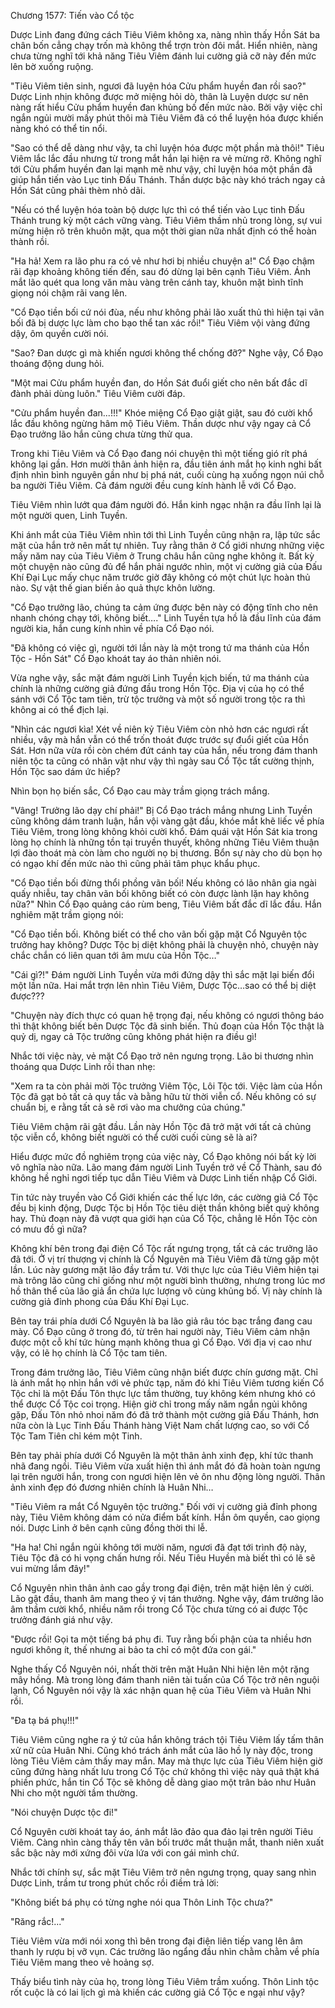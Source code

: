 




Chương 1577: Tiến vào Cổ tộc


Dược Linh đang đứng cách Tiêu Viêm không xa, nàng nhìn thấy Hồn Sát ba chân bốn cẳng chạy trốn mà không thể trợn tròn đôi mắt. Hiển nhiên, nàng chưa từng nghĩ tới khả năng Tiêu Viêm đánh lui cường giả cỡ này đến mức lên bờ xuống ruộng.

"Tiêu Viêm tiên sinh, ngươi đã luyện hóa Cửu phẩm huyền đan rồi sao?" Dược Linh nhịn không được mở miệng hỏi dò, thân là Luyện dược sư nên nàng rất hiểu Cửu phẩm huyền đan khủng bố đến mức nào. Bởi vậy việc chỉ ngắn ngủi mười mấy phút thôi mà Tiêu Viêm đã có thể luyện hóa được khiến nàng khó có thể tin nổi.

"Sao có thể dễ dàng như vậy, ta chỉ luyện hóa được một phần mà thôi!" Tiêu Viêm lắc lắc đầu nhưng từ trong mắt hắn lại hiện ra vẻ mừng rỡ. Không nghĩ tới Cửu phẩm huyền đan lại mạnh mẽ như vậy, chỉ luyện hóa một phần đã giúp hắn tiến vào Lục tinh Đấu Thánh. Thần dược bậc này khó trách ngay cả Hồn Sát cũng phải thèm nhỏ dãi.

"Nếu có thể luyện hóa toàn bộ dược lực thì có thể tiến vào Lục tinh Đấu Thánh trung kỳ một cách vững vàng. Tiêu Viêm thầm nhủ trong lòng, sự vui mừng hiện rõ trên khuôn mặt, qua một thời gian nữa nhất định có thể hoàn thành rồi.

"Ha hả! Xem ra lão phu ra có vẻ như hơi bị nhiều chuyện a!" Cổ Đạo chậm rãi đạp khoảng không tiến đến, sau đó dừng lại bên cạnh Tiêu Viêm. Ánh mắt lão quét qua long văn màu vàng trên cánh tay, khuôn mặt bình tĩnh giọng nói chậm rãi vang lên.

"Cổ Đạo tiền bối cứ nói đùa, nếu như không phải lão xuất thủ thì hiện tại vãn bối đã bị dược lực làm cho bạo thể tan xác rồi!" Tiêu Viêm vội vàng đứng dậy, ôm quyền cười nói.

"Sao? Đan dược gì mà khiến ngươi không thể chống đỡ?" Nghe vậy, Cổ Đạo thoáng động dung hỏi.

"Một mai Cửu phẩm huyền đan, do Hồn Sát đuổi giết cho nên bất đắc dĩ đành phải dùng luôn." Tiêu Viêm cười đáp.

"Cửu phẩm huyền đan...!!!" Khóe miệng Cổ Đạo giật giật, sau đó cười khổ lắc đầu không ngừng hâm mộ Tiêu Viêm. Thần dược như vậy ngay cả Cổ Đạo trưởng lão hắn cũng chưa từng thử qua.

Trong khi Tiêu Viêm và Cổ Đạo đang nói chuyện thì một tiếng gió rít phá không lại gần. Hơn mười thân ảnh hiện ra, đầu tiên ánh mắt họ kinh nghi bất định nhìn bình nguyên gần như bị phá nát, cuối cùng hạ xuống ngọn núi chỗ ba người Tiêu Viêm. Cả đám người đều cung kính hành lễ với Cổ Đạo.

Tiêu Viêm nhìn lướt qua đám người đó. Hắn kinh ngạc nhận ra đầu lĩnh lại là một người quen, Linh Tuyền.

Khi ánh mắt của Tiêu Viêm nhìn tới thì Linh Tuyền cũng nhận ra, lập tức sắc mặt của hắn trở nên mất tự nhiên. Tuy rằng thân ở Cổ giới nhưng những việc mấy năm nay của Tiêu Viêm ở Trung châu hắn cũng nghe không ít. Bất kỳ một chuyện nào cũng đủ để hắn phải ngước nhìn, một vị cường giả của Đấu Khí Đại Lục mấy chục năm trước giờ đây không có một chút lực hoàn thủ nào. Sự vật thế gian biến ảo quả thực khôn lường.

"Cổ Đạo trưởng lão, chúng ta cảm ứng được bên này có động tĩnh cho nên nhanh chóng chạy tới, không biết…." Linh Tuyền tựa hồ là đầu lĩnh của đám người kia, hắn cung kính nhìn về phía Cổ Đạo nói.

"Đã không có việc gì, người tới lần này là một trong tứ ma thánh của Hồn Tộc - Hồn Sát" Cổ Đạo khoát tay áo thản nhiên nói.

Vừa nghe vậy, sắc mặt đám người Linh Tuyền kịch biến, tứ ma thánh của chính là những cường giả đứng đầu trong Hồn Tộc. Địa vị của họ có thể sánh với Cổ Tộc tam tiên, trừ tộc trưởng và một số người trong tộc ra thì không ai có thể địch lại.

"Nhìn các ngươi kìa! Xét về niên kỷ Tiêu Viêm còn nhỏ hơn các ngươi rất nhiều, vậy mà hắn vẫn có thể trốn thoát được trước sự đuổi giết của Hồn Sát. Hơn nữa vừa rồi còn chém đứt cánh tay của hắn, nếu trong đám thanh niên tộc ta cũng có nhân vật như vậy thì ngày sau Cổ Tộc tất cường thịnh, Hồn Tộc sao dám ức hiếp?

Nhìn bọn họ biến sắc, Cổ Đạo cau mày trầm giọng trách mắng.

"Vâng! Trưởng lão dạy chí phải!" Bị Cổ Đạo trách mắng nhưng Linh Tuyền cũng không dám tranh luận, hắn vội vàng gật đầu, khóe mắt khẽ liếc về phía Tiêu Viêm, trong lòng không khỏi cười khổ. Đám quái vật Hồn Sát kia trong lòng họ chính là những tồn tại truyền thuyết, không những Tiêu Viêm thuận lợi đào thoát mà còn làm cho người nọ bị thương. Bổn sự này cho dù bọn họ có ngạo khí đến mức nào thì cũng phải tâm phục khẩu phục.

"Cổ Đạo tiền bối đừng thổi phồng vãn bối! Nếu không có lão nhân gia ngài quấy nhiễu, tay chân vãn bối không biết có còn được lành lặn hay không nữa?" Nhìn Cổ Đạo quảng cáo rùm beng, Tiêu Viêm bất đắc dĩ lắc đầu. Hắn nghiêm mặt trầm giọng nói:

"Cổ Đạo tiền bối. Không biết có thể cho vãn bối gặp mặt Cổ Nguyên tộc trưởng hay không? Dược Tộc bị diệt không phải là chuyện nhỏ, chuyện này chắc chắn có liên quan tới âm mưu của Hồn Tộc…"

"Cái gì?!" Đám người Linh Tuyền vừa mới đứng dậy thì sắc mặt lại biến đổi một lần nữa. Hai mắt trợn lên nhìn Tiêu Viêm, Dược Tộc…sao có thể bị diệt được???

"Chuyện này đích thực có quan hệ trọng đại, nếu không có ngươi thông báo thì thật không biết bên Dược Tộc đã sinh biến. Thủ đoạn của Hồn Tộc thật là quỷ dị, ngay cả Tộc trưởng cũng không phát hiện ra điều gì!

Nhắc tới việc này, vẻ mặt Cổ Đạo trở nên ngưng trọng. Lão bi thương nhìn thoáng qua Dược Linh rồi than nhẹ:

"Xem ra ta còn phải mời Tộc trưởng Viêm Tộc, Lôi Tộc tới. Việc làm của Hồn Tộc đã gạt bỏ tất cả quy tắc và bằng hữu từ thời viễn cổ. Nếu không có sự chuẩn bị, e rằng tất cả sẽ rơi vào ma chưởng của chúng."

Tiêu Viêm chậm rãi gật đầu. Lần này Hồn Tộc đã trở mặt với tất cả chủng tộc viễn cổ, không biết người có thể cười cuối cùng sẽ là ai?

Hiểu được mức đồ nghiêm trọng của việc này, Cổ Đạo không nói bất kỳ lời vô nghĩa nào nữa. Lão mang đám người Linh Tuyền trở về Cổ Thành, sau đó không hề nghỉ ngơi tiếp tục dẫn Tiêu Viêm và Dược Linh tiến nhập Cổ Giới.

Tin tức này truyền vào Cổ Giới khiến các thế lực lớn, các cường giả Cổ Tộc đều bị kinh động, Dược Tộc bị Hồn Tộc tiêu diệt thần không biết quỷ không hay. Thủ đoạn này đã vượt qua giới hạn của Cổ Tộc, chẳng lẽ Hồn Tộc còn có mưu đồ gì nữa?

Không khí bên trong đại điện Cổ Tộc rất ngưng trọng, tất cả các trưởng lão đã tới. Ở vị trí thượng vị chính là Cổ Nguyên mà Tiêu Viêm đã từng gặp một lần. Lúc này gương mặt lão đầy trầm tư. Với thực lực của Tiêu Viêm hiện tại mà trông lão cũng chỉ giống như một người bình thường, nhưng trong lúc mơ hồ thân thể của lão giả ẩn chứa lực lượng vô cùng khủng bố. Vị này chính là cường giả đỉnh phong của Đấu Khí Đại Lục.

Bên tay trái phía dưới Cổ Nguyên là ba lão giả râu tóc bạc trắng đang cau mày. Cổ Đạo cũng ở trong đó, từ trên hai người này, Tiêu Viêm cảm nhận được một cỗ khí tức hùng mạnh không thua gì Cổ Đạo. Với địa vị cao như vậy, có lẽ họ chính là Cổ Tộc tam tiên.

Trong đám trưởng lão, Tiêu Viêm cũng nhận biết được chín gương mặt. Chỉ là ánh mắt họ nhìn hắn với vẻ phức tạp, năm đó khi Tiêu Viêm tương kiến Cổ Tộc chỉ là một Đấu Tôn thực lực tầm thường, tuy không kém nhưng khó có thể được Cổ Tộc coi trọng. Hiện giờ chỉ trong mấy năm ngắn ngủi không gặp, Đấu Tôn nhỏ nhoi năm đó đã trở thành một cường giả Đấu Thánh, hơn nữa còn là Lục Tinh Đấu Thánh hàng Việt Nam chất lượng cao, so với Cổ Tộc Tam Tiên chỉ kém một Tinh.

Bên tay phải phía dưới Cổ Nguyên là một thân ảnh xinh đẹp, khí tức thanh nhã đang ngồi. Tiêu Viêm vừa xuất hiện thì ánh mắt đó đã hoàn toàn ngưng lại trên người hắn, trong con ngươi hiện lên vẻ ôn nhu động lòng người. Thân ảnh xinh đẹp đó đương nhiên chính là Huân Nhi…

"Tiêu Viêm ra mắt Cổ Nguyên tộc trưởng." Đối với vị cường giả đỉnh phong này, Tiêu Viêm không dám có nửa điểm bất kính. Hắn ôm quyền, cao giọng nói. Dược Linh ở bên cạnh cũng đồng thời thi lễ.

"Ha ha! Chỉ ngắn ngủi không tới mười năm, ngươi đã đạt tới trình độ này, Tiêu Tộc đã có hi vọng chấn hưng rồi. Nếu Tiêu Huyền mà biết thì có lẽ sẽ vui mừng lắm đây!"

Cổ Nguyên nhìn thân ảnh cao gầy trong đại điện, trên mặt hiện lên ý cười. Lão gật đầu, thanh âm mang theo ý vị tán thưởng. Nghe vậy, đám trưởng lão âm thầm cười khổ, nhiều năm rồi trong Cổ Tộc chưa từng có ai được Tộc trưởng đánh giá như vậy.

"Được rồi! Gọi ta một tiếng bá phụ đi. Tuy rằng bối phận của ta nhiều hơn ngươi không ít, thế nhưng ai bảo ta chỉ có một đứa con gái."

Nghe thấy Cổ Nguyên nói, nhất thời trên mặt Huân Nhi hiện lên một rặng mây hồng. Mà trong lòng đám thanh niên tài tuấn của Cổ Tộc trở nên nguội lạnh, Cổ Nguyên nói vậy là xác nhận quan hệ của Tiêu Viêm và Huân Nhi rồi.

"Đa tạ bá phụ!!!"

Tiêu Viêm cũng nghe ra ý tứ của hắn không trách tội Tiêu Viêm lấy tấm thân xử nữ của Huân Nhi. Cũng khó trách ánh mắt của lão hồ ly này độc, trong lòng Tiêu Viêm cảm thấy may mắn. May mà thực lực của Tiêu Viêm hiện giờ cũng đứng hàng nhất lưu trong Cổ Tộc chứ không thì việc này quả thật khá phiền phức, hắn tin Cổ Tộc sẽ không dễ dàng giao một trân bảo như Huân Nhi cho một người tầm thường.

"Nói chuyện Dược tộc đi!"

Cổ Nguyên cười khoát tay áo, ánh mắt lão đảo qua đảo lại trên người Tiêu Viêm. Càng nhìn càng thấy tên vãn bối trước mắt thuận mắt, thanh niên xuất sắc bậc này mới xứng đôi vừa lứa với con gái mình chứ.

Nhắc tới chính sự, sắc mặt Tiêu Viêm trở nên ngưng trọng, quay sang nhìn Dược Linh, trầm tư trong phút chốc rồi điềm trả lời:

"Không biết bá phụ có từng nghe nói qua Thôn Linh Tộc chưa?"

"Răng rắc!..."

Tiêu Viêm vừa mới nói xong thì bên trong đại điện liên tiếp vang lên âm thanh ly rượu bị vỡ vụn. Các trưởng lão ngẩng đầu nhìn chằm chằm về phía Tiêu Viêm mang theo vẻ hoảng sợ.

Thấy biểu tình này của họ, trong lòng Tiêu Viêm trầm xuống. Thôn Linh tộc rốt cuộc là có lai lịch gì mà khiến các cường giả Cổ Tộc e ngại như vậy?




